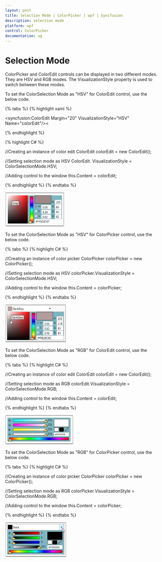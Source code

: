 ```yaml
---
layout: post
title: Selection Mode | ColorPicker | wpf | Syncfusion
description: selection mode
platform: wpf
control: ColorPicker
documentation: ug
---
```


# Selection Mode

ColorPicker and ColorEdit controls can be displayed in two different modes. They are HSV and RGB modes. The VisualizationStyle property is used to switch between these modes.

To set the ColorSelection Mode as "HSV" for ColorEdit control, use the below code.

{% tabs %}
{% highlight xaml %}

<!-- Adding ColorEdit -->
<syncfusion:ColorEdit  Margin="20" VisualizationStyle="HSV" Name="colorEdit"/><

{% endhighlight %}

{% highlight C# %}

//Creating an instance of color edit
ColorEdit colorEdit = new ColorEdit();

//Setting selection mode as HSV ColorEdit.
VisualizationStyle = ColorSelectionMode.HSV;    

//Adding control to the window
this.Content = colorEdit;

{% endhighlight %}
{% endtabs %}

![](Selection-Mode_images/Selection-Mode_img1.jpeg)

To set the ColorSelection Mode as "HSV" for ColorPicker control, use the below code.

{% tabs %}
{% highlight C# %}

//Creating an instance of color picker
ColorPicker colorPicker = new ColorPicker();

//Setting selection mode as HSV
colorPicker.VisualizationStyle = ColorSelectionMode.HSV;    

//Adding control to the window
this.Content = colorPicker;

{% endhighlight %}
{% endtabs %}

![](Selection-Mode_images/Selection-Mode_img2.jpeg)

To set the ColorSelection Mode as "RGB" for ColorEdit control, use the below code.

{% tabs %}
{% highlight C# %}

//Creating an instance of color edit
ColorEdit colorEdit = new ColorEdit();

//Setting selection mode as RGB
colorEdit.VisualizationStyle = ColorSelectionMode.RGB; 

//Adding control to the window
this.Content = colorEdit;

{% endhighlight %}
{% endtabs %}

![](Selection-Mode_images/Selection-Mode_img3.jpeg)

To set the ColorSelection Mode as "RGB" for ColorPicker control, use the below code.

{% tabs %}
{% highlight C# %}

//Creating an instance of color picker
ColorPicker colorPicker = new ColorPicker();

//Setting selection mode as RGB
colorPicker.VisualizationStyle = ColorSelectionMode.RGB;

//Adding control to the window
this.Content = colorPicker;

{% endhighlight %}
{% endtabs %}

![](Selection-Mode_images/Selection-Mode_img4.jpeg)

